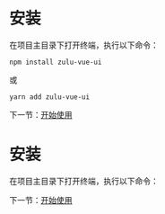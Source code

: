 <h1>安装</h1>
<p>在项目主目录下打开终端，执行以下命令：</p>
<p>
	<pre><code>npm install zulu-vue-ui</code></pre>
</p>
<p>或</p>
<p>
	<pre><code>yarn add zulu-vue-ui</code></pre>
</p>
<p>下一节：<a href="#/introduction/get-start">开始使用</a></p>

# 安装

在项目主目录下打开终端，执行以下命令：

下一节：[开始使用](#/introduction/get-start)
